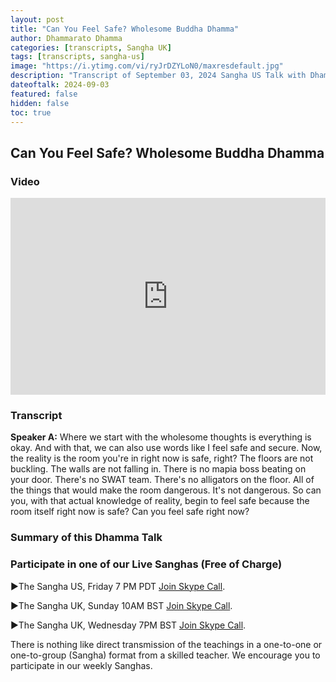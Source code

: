 ```yaml
---
layout: post
title: "Can You Feel Safe? Wholesome Buddha Dhamma"
author: Dhammarato Dhamma
categories: [transcripts, Sangha UK]
tags: [transcripts, sangha-us]
image: "https://i.ytimg.com/vi/ryJrDZYLoN0/maxresdefault.jpg"
description: "Transcript of September 03, 2024 Sangha US Talk with Dhammarato and Friends"
dateoftalk: 2024-09-03
featured: false
hidden: false
toc: true
---
```


## Can You Feel Safe? Wholesome Buddha Dhamma

### Video


<p><iframe style="width:100%;" height="315" src="https://www.youtube.com/embed/ryJrDZYLoN0?rel=0&amp;showinfo=0" frameborder="0" allowfullscreen></iframe></p>


### Transcript


**Speaker A:** Where we start with the wholesome thoughts is everything is okay. And with that, we can also use words like I feel safe and secure. Now, the reality is the room you're in right now is safe, right? The floors are not buckling. The walls are not falling in. There is no mapia boss beating on your door. There's no SWAT team. There's no alligators on the floor. All of the things that would make the room dangerous. It's not dangerous. So can you, with that actual knowledge of reality, begin to feel safe because the room itself right now is safe? Can you feel safe right now?


### Summary of this Dhamma Talk

### Participate in one of our Live Sanghas (Free of Charge)

<p>►The Sangha US, Friday 7 PM PDT <a href="https://join.skype.com/uyYzUwJ3e3TO">Join Skype Call</a>.</p>

<p>►The Sangha UK, Sunday 10AM BST <a href="https://join.skype.com/w6nFHnra6vdh">Join Skype Call</a>.</p>

<p>►The Sangha UK, Wednesday 7PM BST <a href="https://join.skype.com/w6nFHnra6vdh">Join Skype Call</a>.</p>

There is nothing like direct transmission of the teachings in a one-to-one or one-to-group (Sangha) format from a skilled teacher. We encourage you to participate in our weekly Sanghas.
